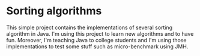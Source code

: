 # Sorting algorithms

This simple project contains the implementations of several sorting algorithm in Java. I'm using this project to learn new algorithms and to have fun. Moreover, I'm teaching Java to college students and I'm using those implementations to test some stuff such as micro-benchmark using JMH.